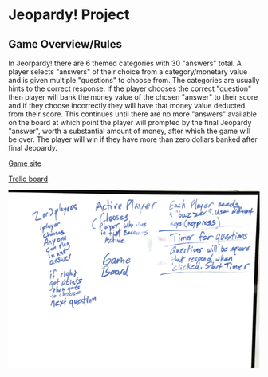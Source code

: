 # Jeopardy! Project

## Game Overview/Rules

In Jeorpardy! there are 6 themed categories with 30 "answers" total. A player selects "answers" of their choice from a category/monetary value and is given multiple "questions" to choose from. The categories are usually hints to the correct response. If the player chooses the correct "question" then player will bank the money value of the chosen "answer" to their score and if they choose incorrectly they will have that money value deducted from their score. This continues until there are no more "answers" available on the board at which point the player will prompted by the final Jeopardy "answer", worth a substantial amount of money, after which the game will be over. The player will win if they have more than zero dollars banked after final Jeopardy.


[Game site](https://pshivers.github.io/Project1/)

[Trello board](https://trello.com/b/O6qorD64/jeopardy)

![Whiteboarding](images/Project1-wb1)